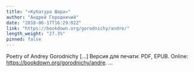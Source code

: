 ```yaml
---
title: "«Кубатура Шара»"
author: "Андрей Городничий"
date: "2018-06-17T16:29:02Z"
link: "https://bookdown.org/gorodnichy/andre/"
length_weight: "27.3%"
pinned: false
---
```


Poetry of Andrey Gorodnichy [...] Версия для печати: PDF, EPUB. Online: https://bookdown.org/gorodnichy/andre. ...
